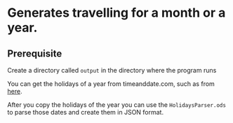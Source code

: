 # Generates travelling for a month or a year.

## Prerequisite

Create a directory called `output` in the directory where the program runs

You can get the holidays of a year from timeanddate.com, such as from [here](https://www.timeanddate.com/holidays/cyprus/?hol=9).

After you copy the holidays of the year you can use the `HolidaysParser.ods` to parse those dates and create them in JSON format.